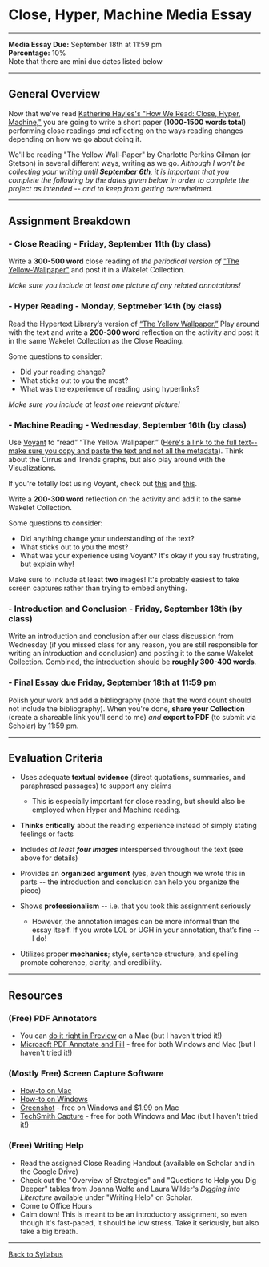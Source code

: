 # Close, Hyper, Machine Media Essay

_____

**Media Essay Due:** September 18th at 11:59 pm <br />
**Percentage:** 10% <br />
Note that there are mini due dates listed below

_____

## General Overview

Now that we've read [Katherine Hayles's "How We Read: Close, Hyper, Machine,"](https://www.ade.mla.org/content/download/7915/225678) you are going to write a short paper (**1000-1500 words total**) performing close readings *and* reflecting on the ways reading changes depending on how we go about doing it. 

We'll be reading "The Yellow Wall-Paper" by Charlotte Perkins Gilman (or Stetson) in several different ways, writing as we go. *Although I won't be collecting your writing until **September 6th**, it is important that you complete the following by the dates given below in order to complete the project as intended -- and to keep from getting overwhelmed*.

_____

## Assignment Breakdown

### - Close Reading - Friday, September 11th (by class)

Write a **300-500 word** close reading of *the periodical version of* ["The Yellow-Wallpaper"](https://www.nlm.nih.gov/exhibition/theliteratureofprescription/exhibitionAssets/digitalDocs/The-Yellow-Wall-Paper.pdf) and post it in a Wakelet Collection. 

*Make sure you include at least one picture of any related annotations!*
 

### - Hyper Reading - Monday, Septmeber 14th (by class)

Read the Hypertext Library’s version of [“The Yellow Wallpaper.”](http://www.hypertextlibrary.com/books/yellow_wallpaper/) Play around with the text and write a **200-300 word** reflection on the activity and post it in the same Wakelet Collection as the Close Reading. 

Some questions to consider:
* Did your reading change? 
* What sticks out to you the most? 
* What was the experience of reading using hyperlinks? 

*Make sure you include at least one relevant picture!*


### - Machine Reading - Wednesday, September 16th (by class)

Use [Voyant](https://voyant-tools.org/) to “read” “The Yellow Wallpaper.” ([Here's a link to the full text--make sure you copy and paste the text and not all the metadata](https://www.gutenberg.org/files/1952/1952-h/1952-h.htm)). Think about the Cirrus and Trends graphs, but also play around with the Visualizations.

If you're totally lost using Voyant, check out [this](https://voyant-tools.org/docs/#!/guide/tutorial) and [this](https://voyant-tools.org/docs/#!/guide/tools).

Write a **200-300 word** reflection on the activity and add it to the same Wakelet Collection. 

Some questions to consider:
* Did anything change your understanding of the text? 
* What sticks out to you the most? 
* What was your experience using Voyant? It's okay if you say frustrating, but explain why! 

Make sure to include at least **two** images! It's probably easiest to take screen captures rather than trying to embed anything. 

### - Introduction and Conclusion - Friday, September 18th (by class)

Write an introduction and conclusion after our class discussion from Wednesday (if you missed class for any reason, you are still responsible for writing an introduction and conclusion) and posting it to the same Wakelet Collection. Combined, the introduction should be **roughly 300-400 words**.

### - Final Essay due Friday, September 18th at 11:59 pm

Polish your work and add a bibliography (note that the word count should not include the bibliography). When you're done, **share your Collection** (create a shareable link you'll send to me) *and* **export to PDF** (to submit via Scholar) by 11:59 pm. 

_____

## Evaluation Criteria

* Uses adequate **textual evidence** (direct quotations, summaries, and paraphrased passages) to support any claims
  * This is especially important for close reading, but should also be employed when Hyper and Machine reading.
  
* **Thinks critically** about the reading experience instead of simply stating feelings or facts

* Includes *at least **four images*** interspersed throughout the text (see above for details) 

* Provides an **organized argument** (yes, even though we wrote this in parts -- the introduction and conclusion can help you organize the piece) 

* Shows **professionalism** -- i.e. that you took this assignment seriously
  * However, the annotation images can be more informal than the essay itself. If you wrote LOL or UGH in your annotation, that’s fine -- I do!
  
* Utilizes proper **mechanics**; style, sentence structure, and spelling promote coherence, clarity, and credibility.

_____

## Resources

### (Free) PDF Annotators

* You can [do it right in Preview](https://support.apple.com/guide/preview/annotate-a-pdf-prvw11580/mac) on a Mac (but I haven't tried it!)
* [Microsoft PDF Annotate and Fill](https://www.microsoft.com/en-us/p/pdf-annotate-fill/9nzdvqhxxvfj?activetab=pivot:overviewtab) - free for both Windows and Mac (but I haven't tried it!)

### (Mostly Free) Screen Capture Software 

* [How-to on Mac](https://support.apple.com/en-us/HT201361)
* [How-to on Windows](https://www.businessinsider.com/how-to-screenshot-on-windows)
* [Greenshot](https://getgreenshot.org/downloads/) - free on Windows and $1.99 on Mac
* [TechSmith Capture](https://www.techsmith.com/jing-tool.html) - free for both Windows and Mac (but I haven't tried it!)

### (Free) Writing Help

* Read the assigned Close Reading Handout (available on Scholar and in the Google Drive)
* Check out the "Overview of Strategies" and "Questions to Help you Dig Deeper" tables from Joanna Wolfe and Laura Wilder's *Digging into Literature* available under "Writing Help" on Scholar.
* Come to Office Hours
* Calm down! This is meant to be an introductory assignment, so even though it's fast-paced, it should be low stress. Take it seriously, but also take a big breath.

_____

[Back to Syllabus](https://deanna-stover.github.io/coursesCNU/2020/idst270fall2020) 
